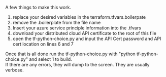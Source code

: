 A few things to make this work.

1. replace your desired variables in the terraform.tfvars.boilerpate
2. remove the .boilerplate from the file name
3. Insert your azure service principle information into the .tfvars
4. download your distributed cloud API certificate to the root of this file
5. open the tf-python-choice.py and input the API Cert password and API cert location on lines 6 and 7

Once that is all done run the tf-python-choice.py with "python tf-python-choice.py" and select 1 to build.  
If there are any errors, they will dump to the screen.  They are usually verbose.
   
